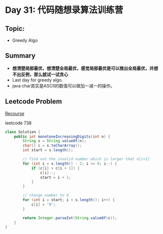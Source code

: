 # Day 31: 代码随想录算法训练营

## Topic:
- Greedy Algo

## Summary
- **想清楚局部最优，想清楚全局最优，感觉局部最优是可以推出全局最优，并想不出反例，那么就试一试贪心**
- Last day for greedy algo.
- java char其实是ASCII的数值可以做加一减一的操作。

## Leetcode Problem
[Recourse](https://programmercarl.com/0738.%E5%8D%95%E8%B0%83%E9%80%92%E5%A2%9E%E7%9A%84%E6%95%B0%E5%AD%97.html)

leetcode 738
```java
class Solution {
    public int monotoneIncreasingDigits(int n) {
        String s = String.valueOf(n);
        char[] c = s.toCharArray();
        int start = s.length();

        // find out the invalid number which is larger that n[i+1]
        for (int i = s.length() - 2; i >= 0; i--) {
            if (c[i] > c[i + 1]) {
                c[i]--;
                start = i + 1;
            }
        }

        // change number to 9
        for (int i = start; i < s.length(); i++) {
            c[i] = '9';
        }

        return Integer.parseInt(String.valueOf(c));
    }
}
```
